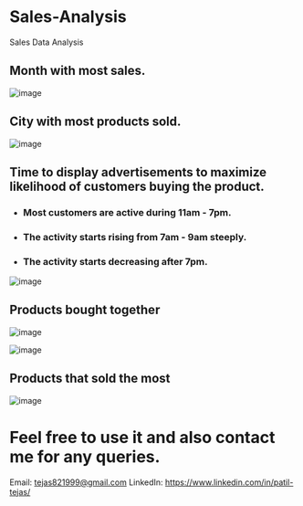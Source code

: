 # Sales-Analysis
Sales Data Analysis

## Month with most sales.
![image](https://user-images.githubusercontent.com/49408999/125830042-3d49e5fa-164d-475f-a51f-85a0a7c46f3a.png)


## City with most products sold.
![image](https://user-images.githubusercontent.com/49408999/125830155-9dcedaa8-fe24-4c4b-a74d-7d6340bd0bf2.png)


## Time to display advertisements to maximize likelihood of customers buying the product.
- ### Most customers are active during 11am - 7pm.
- ### The activity starts rising from 7am - 9am steeply.
- ### The activity starts decreasing after 7pm.
![image](https://user-images.githubusercontent.com/49408999/125830327-7ab7e4b5-d55c-47c2-8ad7-efa625c227fa.png)


## Products bought together 
![image](https://user-images.githubusercontent.com/49408999/125833718-25386390-7d76-49ce-add5-85b1198f1569.png)

![image](https://user-images.githubusercontent.com/49408999/125833597-cb1aaadb-3822-45cb-a393-f75c5c1022e6.png)


## Products that sold the most
![image](https://user-images.githubusercontent.com/49408999/125833818-bbe9c266-1244-4635-b73d-9ea4f7b5903c.png)


# Feel free to use it and also contact me for any queries.
Email: tejas821999@gmail.com
LinkedIn: https://www.linkedin.com/in/patil-tejas/
